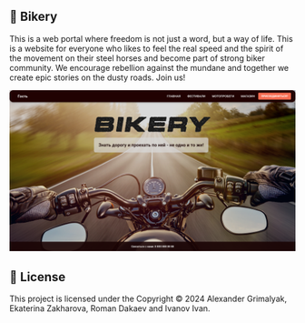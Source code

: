 ## 🚀 Bikery 
This is a web portal where freedom is not just a word, but a way of life. This is a website for everyone who likes to feel the real speed and the spirit of the movement on their steel horses and become part of strong biker community. We encourage rebellion against the mundane and together we create epic stories on the dusty roads. Join us!

![Screenshot](./screenshot.png)

## 📝 License

This project is licensed under the Copyright © 2024 Alexander Grimalyak, Ekaterina Zakharova, Roman Dakaev and Ivanov Ivan.
